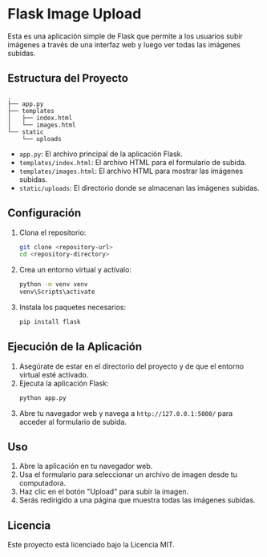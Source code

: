 # Flask Image Upload

Esta es una aplicación simple de Flask que permite a los usuarios subir imágenes a través de una interfaz web y luego ver todas las imágenes subidas.

## Estructura del Proyecto

```plaintext
.
├── app.py
├── templates
│   ├── index.html
│   └── images.html
└── static
    └── uploads
```

- `app.py`: El archivo principal de la aplicación Flask.
- `templates/index.html`: El archivo HTML para el formulario de subida.
- `templates/images.html`: El archivo HTML para mostrar las imágenes subidas.
- `static/uploads`: El directorio donde se almacenan las imágenes subidas.

## Configuración

1. Clona el repositorio:
    ```sh
    git clone <repository-url>
    cd <repository-directory>
    ```

2. Crea un entorno virtual y actívalo:
    ```sh
    python -m venv venv
    venv\Scripts\activate
    ```

3. Instala los paquetes necesarios:
    ```sh
    pip install flask
    ```

## Ejecución de la Aplicación

1. Asegúrate de estar en el directorio del proyecto y de que el entorno virtual esté activado.
2. Ejecuta la aplicación Flask:
    ```sh
    python app.py
    ```
3. Abre tu navegador web y navega a `http://127.0.0.1:5000/` para acceder al formulario de subida.

## Uso

1. Abre la aplicación en tu navegador web.
2. Usa el formulario para seleccionar un archivo de imagen desde tu computadora.
3. Haz clic en el botón "Upload" para subir la imagen.
4. Serás redirigido a una página que muestra todas las imágenes subidas.

## Licencia

Este proyecto está licenciado bajo la Licencia MIT.
